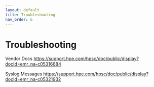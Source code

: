 ```yaml
---
layout: default
title: Troubleshooting
nav_order: 6
---
```

# Troubleshooting

Vendor Docs
https://support.hpe.com/hpsc/doc/public/display?docId=emr_na-c05316684

Syslog Messages
https://support.hpe.com/hpsc/doc/public/display?docId=emr_na-c05321932